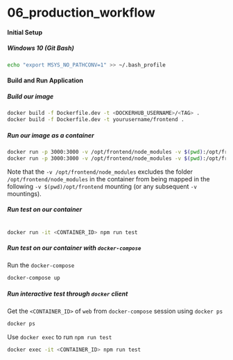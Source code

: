 # 06_production_workflow

#### Initial Setup
##### Windows 10 (Git Bash)

```bash
echo "export MSYS_NO_PATHCONV=1" >> ~/.bash_profile
```

#### Build and Run Application
##### Build our image
```bash
docker build -f Dockerfile.dev -t <DOCKERHUB_USERNAME>/<TAG> .
docker build -f Dockerfile.dev -t yourusername/frontend .
```

##### Run our image as a container
```bash
docker run -p 3000:3000 -v /opt/frontend/node_modules -v $(pwd):/opt/frontend <DOCKER_IMAGE_TAG> .
docker run -p 3000:3000 -v /opt/frontend/node_modules -v $(pwd):/opt/frontend yourusername/frontend .
```
Note that the `-v /opt/frontend/node_modules` excludes the folder `/opt/frontend/node_modules` in the container from being mapped in the following `-v $(pwd)/opt/frontend` mounting (or any subsequent `-v` mountings).

##### Run test on our container
```bash

docker run -it <CONTAINER_ID> npm run test
```

##### Run test on our container with `docker-compose`
Run the `docker-compose`
```bash
docker-compose up
```

##### Run interactive test through `docker` client
Get the `<CONTAINER_ID>` of `web` from `docker-compose` session using `docker ps`
```bash
docker ps
```

Use `docker exec` to run `npm run test`
```bash
docker exec -it <CONTAINER_ID> npm run test
```
